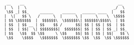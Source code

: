 
     __    __                                          __   
    |  \  |  \                                       _/  \  
     \$$ _| $$_     ______    ______   ______ ____  |   $$  
    |  \|   $$ \   /      \  |      \ |      \    \  \$$$$  
    | $$ \$$$$$$  |  $$$$$$\  \$$$$$$\| $$$$$$\$$$$\  | $$  
    | $$  | $$ __ | $$    $$ /      $$| $$ | $$ | $$  | $$  
    | $$  | $$|  \| $$$$$$$$|  $$$$$$$| $$ | $$ | $$ _| $$_ 
    | $$   \$$  $$ \$$     \ \$$    $$| $$ | $$ | $$|   $$ \
     \$$    \$$$$   \$$$$$$$  \$$$$$$$ \$$  \$$  \$$ \$$$$$$

                                                        
                                                        
